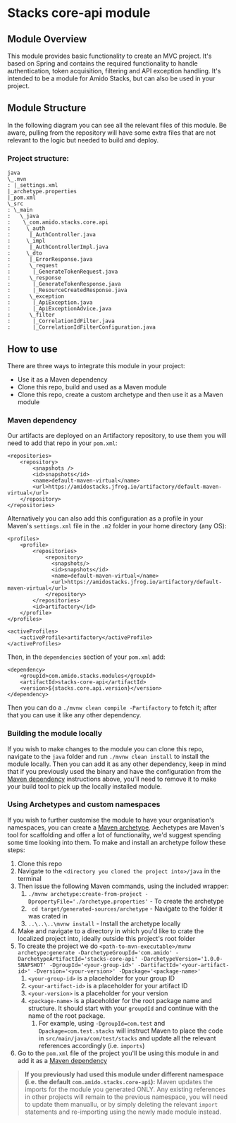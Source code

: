 # Stacks core-api module

## Module Overview
This module provides basic functionality to create an MVC project. It's based on Spring and contains
the required functionality to handle authentication, token acquisition, filtering and API exception 
handling. It's intended to be a module for Amido Stacks, but can also be used in your project.

## Module Structure

In the following diagram you can see all the relevant files of this module. Be aware, pulling from
the repository will have some extra files that are not relevant to the logic but needed to build and 
deploy.

### Project structure:

    java
    \_.mvn
    : |_settings.xml
    |_archetype.properties
    |_pom.xml
    \_src
    : \_main
    :   \_java
    :	 \_com.amido.stacks.core.api
    :	  \_auth
    :	   |_AuthController.java
    :	  \_impl
    :	   |_AuthControllerImpl.java
    :	  \_dto
    :	   |_ErrorResponse.java
    :	   \_request
    :	    |_GenerateTokenRequest.java
    :	   \_response
    :	    |_GenerateTokenResponse.java
    :	    |_ResourceCreatedResponse.java
    :	   \_exception
    :	    |_ApiException.java
    :	    |_ApiExceptionAdvice.java
    :	   \_filter
    :	    |_CorrelationIdFilter.java
    :	    |_CorrelationIdFilterConfiguration.java

## How to use

There are three ways to integrate this module in your project:
- Use it as a Maven dependency
- Clone this repo, build and used as a Maven module
- Clone this repo, create a custom archetype and then use it as a Maven module

### Maven dependency

Our artifacts are deployed on an Artifactory repository, to use them you will need to add that repo
in your `pom.xml`:
    
    <repositories>
        <repository>
            <snapshots />
            <id>snapshots</id>
            <name>default-maven-virtual</name>
            <url>https://amidostacks.jfrog.io/artifactory/default-maven-virtual</url>
        </repository>
    </repositories>

Alternatively you can also add this configuration as a profile in your Maven's `settings.xml` file
in the `.m2` folder in your home directory (any OS):
    
    <profiles>
        <profile>
            <repositories>
                <repository>
                  <snapshots/>
                  <id>snapshots</id>
                  <name>default-maven-virtual</name>
                  <url>https://amidostacks.jfrog.io/artifactory/default-maven-virtual</url>
                </repository>
            </repositories>
            <id>artifactory</id>
        </profile>
    </profiles>
    
    <activeProfiles>
        <activeProfile>artifactory</activeProfile>
    </activeProfiles>

Then, in the `dependencies` section of your `pom.xml` add:

    <dependency>
        <groupId>com.amido.stacks.modules</groupId>
        <artifactId>stacks-core-api</artifactId>
        <version>${stacks.core.api.version}</version>
    </dependency>

Then you can do a `./mvnw clean compile -Partifactory` to fetch it; after that you can use it like any
other dependency.

### Building the module locally

If you wish to make changes to the module you can clone this repo, navigate to the `java` folder and
run `./mvnw clean install` to install the module locally. Then you can add it as any other dependency,
keep in mind that if you previously used the binary and have the configuration from the [Maven
dependency](#maven-dependency) instructions above, you'll need to remove it to make your build tool 
to pick up the locally installed module.

### Using Archetypes and custom namespaces

If you wish to further customise the module to have your organisation's namespaces, you can create a 
[Maven archetype](https://maven.apache.org/archetype/index.html). Aechetypes are Maven's tool for
scaffolding and offer a lot of functionality, we'd suggest spending some time looking into them.
To make and install an archetype follow these steps:
1. Clone this repo
2. Navigate to the `<directory you cloned the project into>/java` in the terminal
3. Then issue the following Maven commands, using the included wrapper:
    1. ``./mvnw archetype:create-from-project -DpropertyFile='./archetype.properties'`` - To create the archetype
    2. `` cd target/generated-sources/archetype`` - Navigate to the folder it was crated in
    3. ``..\..\..\mvnw install`` - Install the archetype locally
4. Make and navigate to a directory in which you'd like to crate the localized project into, ideally outside this project's root folder
5. To create the project we do ``<path-to-mvn-executable>/mvnw archetype:generate -DarchetypeGroupId='com.amido' -DarchetypeArtifactId='stacks-core-api' -DarchetypeVersion='1.0.0-SNAPSHOT' -DgroupId='<your-group-id>' -DartifactId='<your-artifact-id>' -Dversion='<your-version>' -Dpackage='<package-name>'``
    1. `<your-group-id>` is a placeholder for your group ID
    2. `<your-artifact-id>` is a placeholder for your artifact ID
    3. `<your-version>` is a placeholder for your version
    4. `<package-name>` is a placeholder for the root package name and structure. It should start with your `groupdId` and continue with the name of the root package.
        1. For example, using `-DgroupId=com.test` and `Dpackage=com.test.stacks` will instruct Maven to place the code in `src/main/java/com/test/stacks` and update all the relevant references accordingly (i.e. `imports`)
6. Go to the `pom.xml` file of the project you'll be using this module in and add it as a [Maven
   dependency](#maven-dependency)

> **If you previously had used this module under different namespace (i.e. the default `com.amido.stacks.core-api`):**
> Maven updates the imports for the module you generated ONLY. Any existing references in other 
> projects will remain to the previous namespace, you will need to update them manuallu, or by simply
> deleting the relevant `import` statements and re-importing using the newly made module instead.

